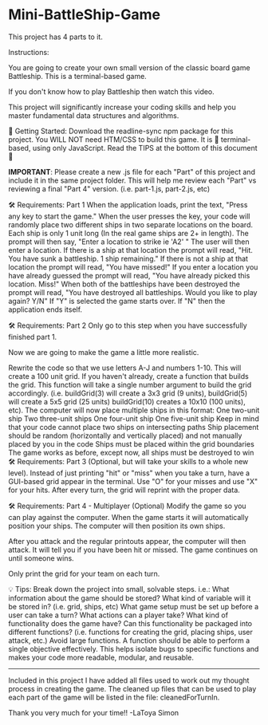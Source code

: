 # Mini-BattleShip-Game

This project has 4 parts to it.

Instructions:

You are going to create your own small version of the classic board game Battleship. This is a terminal-based game.

If you don't know how to play Battleship then watch this video.

This project will significantly increase your coding skills and help you master fundamental data structures and algorithms.

📣 Getting Started:
Download the readline-sync npm package for this project.
You WILL NOT need HTM/CSS to build this game. It is 💯 terminal-based, using only JavaScript.
Read the TIPS at the bottom of this document 🙂

**IMPORTANT**: Please create a new .js file for each "Part" of this project and include it in the same project folder. This will help me review each "Part" vs reviewing a final "Part 4" version. (i.e. part-1.js, part-2.js, etc)

🛠 Requirements: Part 1
When the application loads, print the text, "Press any key to start the game."
When the user presses the key, your code will randomly place two different ships in two separate locations on the board. Each ship is only 1 unit long (In the real game ships are 2+ in length).
The prompt will then say, "Enter a location to strike ie 'A2' "
The user will then enter a location. If there is a ship at that location the prompt will read, "Hit. You have sunk a battleship. 1 ship remaining."
If there is not a ship at that location the prompt will read, "You have missed!"
If you enter a location you have already guessed the prompt will read, "You have already picked this location. Miss!"
When both of the battleships have been destroyed the prompt will read, "You have destroyed all battleships. Would you like to play again? Y/N"
If "Y" is selected the game starts over. If "N" then the application ends itself.

🛠 Requirements: Part 2
Only go to this step when you have successfully finished part 1.

Now we are going to make the game a little more realistic.

Rewrite the code so that we use letters A-J and numbers 1-10. This will create a 100 unit grid.
If you haven't already, create a function that builds the grid. This function will take a single number argument to build the grid accordingly. (i.e. buildGrid(3) will create a 3x3 grid (9 units), buildGrid(5) will create a 5x5 grid (25 units) buildGrid(10) creates a 10x10 (100 units), etc).
The computer will now place multiple ships in this format:
One two-unit ship
Two three-unit ships
One four-unit ship
One five-unit ship
Keep in mind that your code cannot place two ships on intersecting paths
Ship placement should be random (horizontally and vertically placed) and not manually placed by you in the code
Ships must be placed within the grid boundaries
The game works as before, except now, all ships must be destroyed to win
🛠 Requirements: Part 3 (Optional, but will take your skills to a whole new level).
Instead of just printing "hit" or "miss" when you take a turn, have a GUI-based grid appear in the terminal. Use "O" for your misses and use "X" for your hits. After every turn, the grid will reprint with the proper data.

🛠 Requirements: Part 4 - Multiplayer (Optional)
Modify the game so you can play against the computer. When the game starts it will automatically position your ships. The computer will then position its own ships.

After you attack and the regular printouts appear, the computer will then attack. It will tell you if you have been hit or missed. The game continues on until someone wins.

Only print the grid for your team on each turn.

💡 Tips:
Break down the project into small, solvable steps. i.e.:
What information about the game should be stored? What kind of variable will it be stored in? (i.e. grid, ships, etc)
What game setup must be set up before a user can take a turn?
What actions can a player take?
What kind of functionality does the game have? Can this functionality be packaged into different functions? (i.e. functions for creating the grid, placing ships, user attack, etc.)
Avoid large functions. A function should be able to perform a single objective effectively. This helps isolate bugs to specific functions and makes your code more readable, modular, and reusable.

---

Included in this project I have added all files used to work out my thought process in creating the game. The cleaned up files that can be used to play each part of the game will be listed in the file: cleanedForTurnIn.

Thank you very much for your time!!
-LaToya Simon
